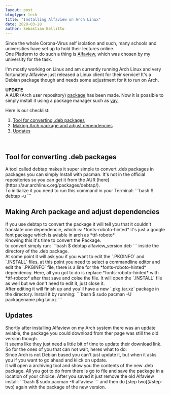 ```yaml
---
layout: post
blogtype: tech
title: "Installing Alfaview on Arch Linux"
date: 2020-03-28
author: Sebastian Bellitto
---
```

Since the whole Corona-Virus self isolation and such, many schools and universities have
set up to hold their lectures online.<br>
One Platform to do such a thing is [Alfaview](http://alfaview.com), which was chosen by my university for the task.<br>

I'm mostly working on Linux and am currently running Arch Linux and very fortunately Alfaview just
released a Linux client for their service! It's a Debian package though and needs some adjustment for it
to run on Arch. <br>

**UPDATE**<br>
A AUR (Arch user repository) [package](https://aur.archlinux.org/packages/alfaview/) has been made. Now it is possible to simply install it using a package manager such as [yay](https://github.com/Jguer/yay).

Here is our checklist:<br>

  1.  [Tool for converting .deb packages](#step-one)
  2.  [Making Arch package and adjust dependencies](#step-two)
  3.  [Updates](#step-three)

<br>

<h2 id="step-one">Tool for converting .deb packages</h2>
A tool called debtap makes it super simple to convert .deb packages in packages you can simply Install
with pacman. It's not in the official repositories so you can get it from the AUR [here](https://aur.archlinux.org/packages/debtap/).<br>
To initialize it you need to run this command in your Terminal:
```bash
$ debtap -u
```
<h2 id="step-two">Making Arch package and adjust dependencies</h2>
If you use debtap to convert the package it will tell you that it couldn't translate one dependencie,
which is: *fonts-roboto-hinted* it's just a google font package which is aviable in arch as *ttf-roboto*<br>
Knowing this it's time to convert the Package.<br>
to convert simply run:
```bash
$ debtap alfaview_version.deb
```
inside the directory of the .deb package.<br>
At some point it will ask you if you want to edit the `.PKGINFO` and `.INSTALL` files, at this point you need
to select a commandline editor and edit the `.PKGINFO` file, there is a line for the *fonts-roboto-hinted*
dependency. Here, all you got to do is replace *fonts-roboto-hinted* with *ttf-roboto* after that save and colse the file. It will open the `.INSTALL` file as well but we don't need to edit it, just close it.<br>
After editing it will finish up and you'll have a new `.pkg.tar.xz` package in the directory. Install it by running:
```bash
$ sudo pacman -U packagename.pkg.tar.xz
```
<h2 id="step-three">Updates</h2>
Shortly after installing Alfaview on my Arch system there was an update aviable, the package you could download from ther page was still the old version though.<br>
It seems like they just need a little bit of time to update their download link.<br>
So for the ones of you that can not wait, heres what to do:<br>
Since Arch is not Debian based you can't just update it, but when it asks you if you want to go ahead and klick on update.<br>
it will open a archiving tool and show you the contents of the new .deb package. All you got to do from there is go to file and save the package in a location of your chioice. After you saved it just remove the old Alfaview install:
```bash
$ sudo pacman -R alfaview
```
and then do [step two](#step-two) again with the package of the new version.
